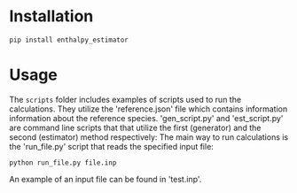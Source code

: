 # Installation
```
pip install enthalpy_estimator
```
# Usage
The `scripts` folder includes examples of scripts used to run the calculations.
They utilize the 'reference.json' file which contains information information about the reference species.
'gen_script.py' and 'est_script.py' are command line scripts that that utilize the first (generator) and the second (estimator) method respectively:
The main way to run calculations is the 'run_file.py' script that reads the specified input file:
```
python run_file.py file.inp
```
An example of an input file can be found in 'test.inp'.
